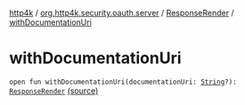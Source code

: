 [http4k](../../index.md) / [org.http4k.security.oauth.server](../index.md) / [ResponseRender](index.md) / [withDocumentationUri](./with-documentation-uri.md)

# withDocumentationUri

`open fun withDocumentationUri(documentationUri: `[`String`](https://kotlinlang.org/api/latest/jvm/stdlib/kotlin/-string/index.html)`?): `[`ResponseRender`](index.md) [(source)](https://github.com/http4k/http4k/blob/master/http4k-security-oauth/src/main/kotlin/org/http4k/security/oauth/server/ResponseRender.kt#L17)